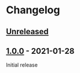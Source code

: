 # Changelog

## [Unreleased]


## [1.0.0] - 2021-01-28

Initial release


[Unreleased]: https://github.com/JakeWharton/qbt-tracker-rewriter/compare/1.0.0...HEAD
[1.0.0]: https://github.com/JakeWharton/qbt-tracker-rewriter/releases/tag/1.0.0
